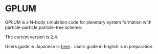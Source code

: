 # GPLUM
GPLUM is a N-body simulation code for planetary system formation with particle-particle particle-tree scheme.

The current version is 2.4.

Users guide in Japanese is [here](/doc/UsersGuide_japanese.pdf) .
Users guide in English is in preparation.
